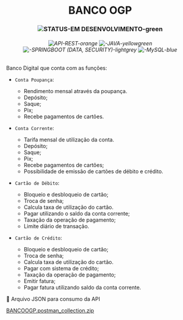 <h1 align="center"> BANCO OGP </h1>

<h3 align="center"> 

![STATUS-EM DESENVOLVIMENTO-green](https://user-images.githubusercontent.com/78506173/213749912-57072269-9d85-4567-abd5-6cea10ced651.svg)
 </h3>
<h6 align="center"> 
 
![API-REST-orange](https://user-images.githubusercontent.com/78506173/213749530-c3e29755-63f2-43d8-860a-81c23fd3dec9.svg)
![-JAVA-yellowgreen](https://user-images.githubusercontent.com/78506173/213751115-c49e5daa-86bf-437f-9e81-22f53927f2c1.svg)
![-SPRINGBOOT (DATA, SECURITY)-lightgrey](https://user-images.githubusercontent.com/78506173/213750766-ca4acb29-0a33-4dc2-b524-d46c18ed71db.svg)
![-MySQL-blue](https://user-images.githubusercontent.com/78506173/213750497-5c0353b9-2e9c-4c2c-bc82-d612eaf6285d.svg)

</h6>

Banco Digital que conta com as funções:

- `Conta Poupança`: 
  - Rendimento mensal através da poupança.
  - Depósito; 
  - Saque; 
  - Pix; 
  - Recebe pagamentos de cartões.
 
- `Conta Corrente`: 
  - Tarifa mensal de utilização da conta.
  - Depósito; 
  - Saque; 
  - Pix; 
  - Recebe pagamentos de cartões;
  - Possibilidade de emissão de cartões de débito e crédito.
 
- `Cartão de Débito`: 
   - Bloqueio e desbloqueio de cartão; 
   - Troca de senha; 
   - Calcula taxa de utilização do cartão.
   - Pagar utilizando o saldo da conta corrente;
   - Taxação da operação de pagamento;
   - Limite diário de transação.
  
- `Cartão de Crédito`:
   - Bloqueio e desbloqueio de cartão; 
   - Troca de senha; 
   - Calcula taxa de utilização do cartão.
   - Pagar com sistema de crédito; 
   - Taxação da operação de pagamento;
   - Emitir fatura; 
   - Pagar fatura utilizando saldo da conta corrente.



 📁 Arquivo JSON para consumo da API
 
[BANCOOGP.postman_collection.zip](https://github.com/olivierpironi/psproject/files/10468190/BANCOOGP.postman_collection.zip)

